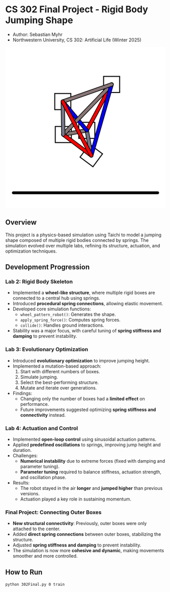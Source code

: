 # CS 302 Final Project - Rigid Body Jumping Shape

- Author: Sebastian Myhr
- Northwestern University, CS 302: Artificial Life (Winter 2025)

![project gif](final.gif)

## Overview
This project is a physics-based simulation using Taichi to model a jumping shape composed of multiple rigid bodies connected by springs. The simulation evolved over multiple labs, refining its structure, actuation, and optimization techniques.

## Development Progression

### Lab 2: Rigid Body Skeleton
- Implemented a **wheel-like structure**, where multiple rigid boxes are connected to a central hub using springs.
- Introduced **procedural spring connections**, allowing elastic movement.
- Developed core simulation functions:
  - `wheel_pattern_robot()`: Generates the shape.
  - `apply_spring_force()`: Computes spring forces.
  - `collide()`: Handles ground interactions.
- Stability was a major focus, with careful tuning of **spring stiffness and damping** to prevent instability.

### Lab 3: Evolutionary Optimization
- Introduced **evolutionary optimization** to improve jumping height.
- Implemented a mutation-based approach:
  1. Start with different numbers of boxes.
  2. Simulate jumping.
  3. Select the best-performing structure.
  4. Mutate and iterate over generations.
- Findings:
  - Changing only the number of boxes had a **limited effect** on performance.
  - Future improvements suggested optimizing **spring stiffness and connectivity** instead.

### Lab 4: Actuation and Control
- Implemented **open-loop control** using sinusoidal actuation patterns.
- Applied **predefined oscillations** to springs, improving jump height and duration.
- Challenges:
  - **Numerical instability** due to extreme forces (fixed with damping and parameter tuning).
  - **Parameter tuning** required to balance stiffness, actuation strength, and oscillation phase.
- Results:
  - The robot stayed in the air **longer** and **jumped higher** than previous versions.
  - Actuation played a key role in sustaining momentum.

### Final Project: Connecting Outer Boxes
- **New structural connectivity**: Previously, outer boxes were only attached to the center.
- Added **direct spring connections** between outer boxes, stabilizing the structure.
- Adjusted **spring stiffness and damping** to prevent instability.
- The simulation is now more **cohesive and dynamic**, making movements smoother and more controlled.

## How to Run
```sh
python 302Final.py 0 train
```
